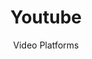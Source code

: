 ---
slug: youtube
title: Youtube
subtitle: Video Platforms
aliases:
    - /ethical-alternatives-to-youtube/
---
